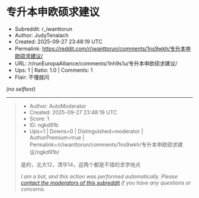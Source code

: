 # 专升本申欧硕求建议

- Subreddit: r_iwanttorun
- Author: JudyTenalach
- Created: 2025-09-27 23:48:19 UTC
- Permalink: https://reddit.com/r/iwanttorun/comments/1ns9wkh/专升本申欧硕求建议/
- URL: /r/runEuropaAlliance/comments/1nh9s1u/专升本申欧硕求建议/
- Ups: 1 | Ratio: 1.0 | Comments: 1
- Flair: 不懂就问

_(no selftext)_

---

> - Author: AutoModerator
> - Created: 2025-09-27 23:48:19 UTC
> - Score: 1
> - ID: ngkd91b
> - Ups=1 | Downs=0 | Distinguished=moderator | AuthorPremium=true | Permalink=/r/iwanttorun/comments/1ns9wkh/专升本申欧硕求建议/ngkd91b/
>
> 是的，北大12，清华14，这两个都是不错的求学地点
> 
> *I am a bot, and this action was performed automatically. Please [contact the moderators of this subreddit](/message/compose/?to=/r/iwanttorun) if you have any questions or concerns.*
